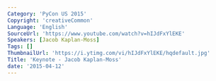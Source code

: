 ```yaml
---
Category: 'PyCon US 2015'
Copyright: 'creativeCommon'
Language: 'English'
SourceUrl: 'https://www.youtube.com/watch?v=hIJdFxYlEKE'
Speakers: [Jacob Kaplan-Moss]
Tags: []
ThumbnailUrl: 'https://i.ytimg.com/vi/hIJdFxYlEKE/hqdefault.jpg'
Title: 'Keynote - Jacob Kaplan-Moss'
date: '2015-04-12'
---
```


